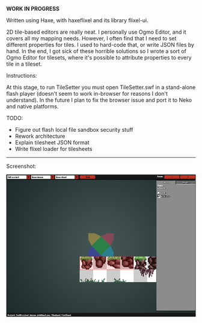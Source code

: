 **WORK IN PROGRESS**

Written using Haxe, with haxeflixel and its library flixel-ui.

2D tile-based editors are really neat. I personally use Ogmo Editor, and it covers all my mapping needs. However, I often find that I need to set different properties for tiles. I used to hard-code that, or write JSON files by hand. In the end, I got sick of these horrible solutions so I wrote a sort of Ogmo Editor for tilesets, where it's possible to attribute properties to every tile in a tileset.

Instructions:

At this stage, to run TileSetter you must open TileSetter.swf in a stand-alone flash player (doesn't seem to work in-browser for reasons I don't understand). In the future I plan to fix the browser issue and port it to Neko and native platforms.

TODO:
* Figure out flash local file sandbox security stuff
* Rework architecture
* Explain tilesheet JSON format
* Write flixel loader for tilesheets

***
Screenshot:

![alt text](https://raw.githubusercontent.com/Ohmnivore/TileSetter/master/SCREENSHOT.png "Screenshot")
